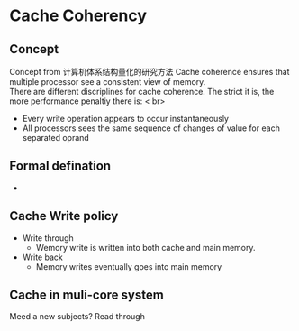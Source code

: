 # Cache Coherency
## Concept 
Concept from  计算机体系结构量化的研究方法
Cache coherence ensures that multiple processor see a consistent view of memory. <Br>
There are different discriplines for cache coherence. The strict it is, the more performance penaltiy there is: < br>
* Every write operation appears to occur instantaneously
* All processors sees the same sequence of changes of value for each separated oprand
##  Formal defination
* 
##  Cache Write policy 
* Write through
    * Wemory write is written into both cache and main memory. 
* Write back 
    * Memory writes eventually  goes into main memory 

##  Cache in muli-core system


Meed a new subjects?
Read through 
